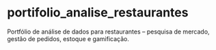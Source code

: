 # portifolio_analise_restaurantes
Portfólio de análise de dados para restaurantes – pesquisa de mercado, gestão de pedidos, estoque e gamificação.
